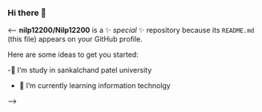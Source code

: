 ### Hi there 👋

<--
**nilp12200/Nilp12200** is a ✨ _special_ ✨ repository because its `README.md` (this file) appears on your GitHub profile.

Here are some ideas to get you started:

-🔭 I’m study in sankalchand patel university
- 🌱 I’m currently learning information technolgy

-->
